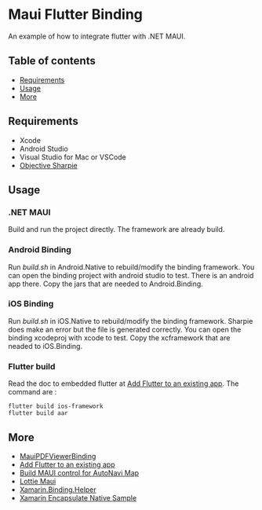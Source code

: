 # Maui Flutter Binding

An example of how to integrate flutter with .NET MAUI. 

## Table of contents

- [Requirements](#requirements)
- [Usage](#usage)
- [More](#more)

## Requirements

- Xcode
- Android Studio
- Visual Studio for Mac or VSCode
- [Objective Sharpie](https://learn.microsoft.com/en-us/xamarin/cross-platform/macios/binding/objective-sharpie/get-started)

## Usage

### .NET MAUI 

Build and run the project directly. The framework are already build.

### Android Binding

Run *build.sh* in Android.Native to rebuild/modify the binding framework. You can open the binding project with android studio to test. There is an android app there. Copy the jars that are needed to Android.Binding. 

### iOS Binding

Run *build.sh* in iOS.Native to rebuild/modify the binding framework. Sharpie does make an error but the file is generated correctly. You can open the binding xcodeproj with xcode to test. Copy the xcframework that are neaded to iOS.Binding. 

### Flutter build
Read the doc to embedded flutter at [Add Flutter to an existing app](https://docs.flutter.dev/add-to-app). The command are :

```
flutter build ios-framework
flutter build aar
```

## More

* [MauiPDFViewerBinding](https://github.com/cl3m/MauiPDFViewerBinding)
* [Add Flutter to an existing app](https://docs.flutter.dev/add-to-app)
* [Build MAUI control for AutoNavi Map](https://github.com/kinfey/AMapMAUIControls)
* [Lottie Maui](https://github.com/Csaba8472/LottieMaui)
* [Xamarin.Binding.Helper](https://github.com/Redth/Xamarin.Binding.Helpers)
* [Xamarin Encapsulate Native Sample](https://github.com/Redth/XamarinEncapsulateNativeSample)
